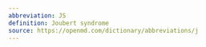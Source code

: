 ```yaml
---
abbreviation: JS
definition: Joubert syndrome
source: https://openmd.com/dictionary/abbreviations/j
---
```

